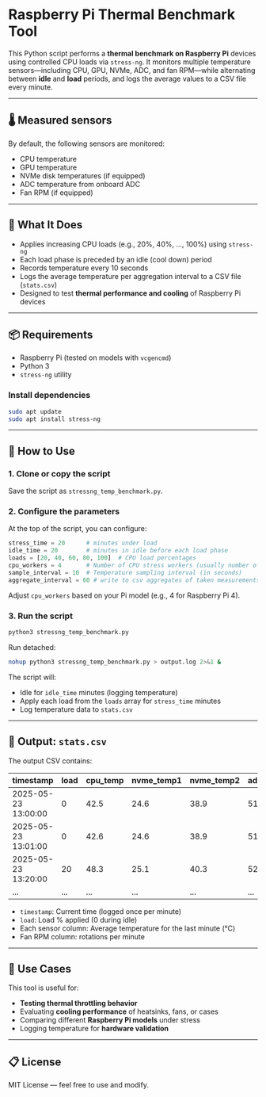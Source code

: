 # Raspberry Pi Thermal Benchmark Tool

This Python script performs a **thermal benchmark on Raspberry Pi** devices using controlled CPU loads via `stress-ng`. It monitors multiple temperature sensors—including CPU, GPU, NVMe, ADC, and fan RPM—while alternating between **idle** and **load** periods, and logs the average values to a CSV file every minute.

---

## 🌡️ Measured sensors

By default, the following sensors are monitored:

- CPU temperature
- GPU temperature
- NVMe disk temperatures (if equipped)
- ADC temperature from onboard ADC
- Fan RPM (if equipped)

---

## 🔧 What It Does

- Applies increasing CPU loads (e.g., 20%, 40%, ..., 100%) using `stress-ng`
- Each load phase is preceded by an idle (cool down) period
- Records temperature every 10 seconds
- Logs the average temperature per aggregation interval to a CSV file (`stats.csv`)
- Designed to test **thermal performance and cooling** of Raspberry Pi devices

---

## 📦 Requirements

- Raspberry Pi (tested on models with `vcgencmd`)
- Python 3
- `stress-ng` utility

### Install dependencies

```bash
sudo apt update
sudo apt install stress-ng
```

---

## 🚀 How to Use

### 1. Clone or copy the script

Save the script as `stressng_temp_benchmark.py`.

### 2. Configure the parameters

At the top of the script, you can configure:

```python
stress_time = 20      # minutes under load
idle_time = 20        # minutes in idle before each load phase
loads = [20, 40, 60, 80, 100]  # CPU load percentages
cpu_workers = 4       # Number of CPU stress workers (usually number of cores)
sample_interval = 10  # Temperature sampling interval (in seconds)
aggregate_interval = 60 # write to csv aggregates of taken measurements (default: 60s) can go down to sample_interval
```

Adjust `cpu_workers` based on your Pi model (e.g., 4 for Raspberry Pi 4).

### 3. Run the script

```bash
python3 stressng_temp_benchmark.py
```

Run detached:

```bash
nohup python3 stressng_temp_benchmark.py > output.log 2>&1 &
```

The script will:
- Idle for `idle_time` minutes (logging temperature)
- Apply each load from the `loads` array for `stress_time` minutes
- Log temperature data to `stats.csv`

---

## 📄 Output: `stats.csv`

The output CSV contains:

| timestamp           | load | cpu\_temp | nvme\_temp1 | nvme\_temp2 | adc\_temp | gpu\_temp | fan\_rpm |
| ------------------- | ---- | --------- | ----------- | ----------- | --------- | --------- |----------|
| 2025-05-23 13:00:00 | 0    | 42.5      | 24.6        | 38.9        | 51.3      | 45.8      | 3000     |
| 2025-05-23 13:01:00 | 0    | 42.6      | 24.6        | 38.9        | 51.2      | 45.7      | 3000     |
| 2025-05-23 13:20:00 | 20   | 48.3      | 25.1        | 40.3        | 52.1      | 49.2      | 3500     |
| ...                 | ...  | ...       | ...         | ...         | ...       | ...       | ...      |


- `timestamp`: Current time (logged once per minute)
- `load`: Load % applied (0 during idle)
- Each sensor column: Average temperature for the last minute (°C)
- Fan RPM column: rotations per minute

---

## 📌 Use Cases

This tool is useful for:

- **Testing thermal throttling behavior**
- Evaluating **cooling performance** of heatsinks, fans, or cases
- Comparing different **Raspberry Pi models** under stress
- Logging temperature for **hardware validation**

---

## 📋 License

MIT License — feel free to use and modify.
